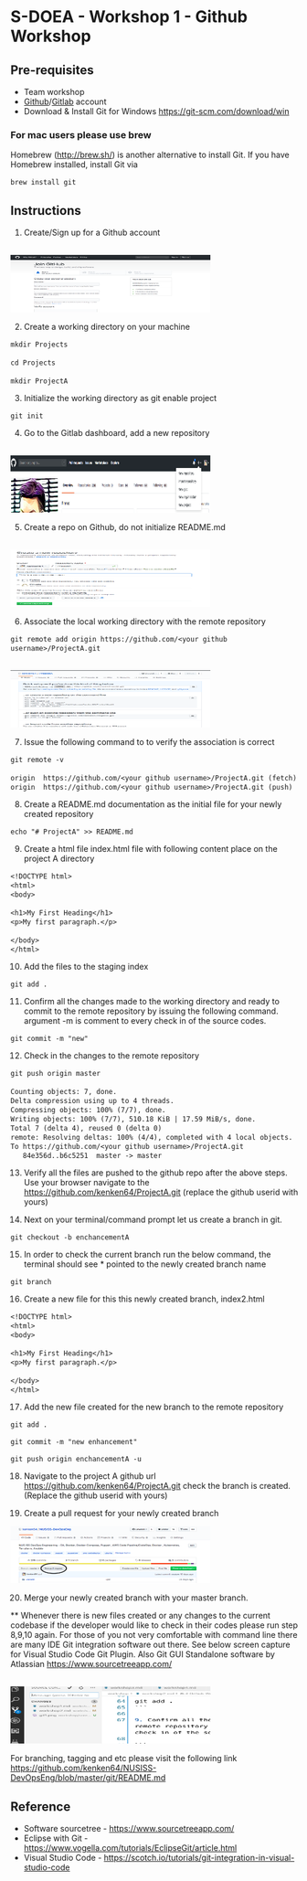 # S-DOEA - Workshop 1 - Github Workshop

## Pre-requisites 
* Team workshop
* [Github](https://github.com/)/[Gitlab](https://about.gitlab.com/) account
* Download & Install Git for Windows https://git-scm.com/download/win

### For mac users please use brew 

Homebrew (http://brew.sh/) is another alternative to install Git. If you have Homebrew installed, install Git via

```
brew install git
```

## Instructions

1. Create/Sign up for a Github account
<br>
<img style="width:350px;height:100px; float: center;" src="./screens/git1.png"/>
<br>

2. Create a working directory on your machine

```
mkdir Projects

cd Projects

mkdir ProjectA

```
3. Initialize the working directory as git enable project

```
git init
```

4. Go to the Gitlab dashboard, add a new repository
<br>
<img style="width:350px;height:100px; float: center;" src="./screens/git2.png"/>
<br>


5. Create a repo on Github, do not initialize README.md
<br>
<img style="width:350px;height:100px; float: center;" src="./screens/git3.png"/>
<br>

6. Associate the local working directory with the remote repository

```
git remote add origin https://github.com/<your github username>/ProjectA.git
```

<br>
<img style="width:350px;height:100px; float: center;" src="./screens/git4.png"/>
<br>

7. Issue the following command to to verify the association is correct

```
git remote -v

origin	https://github.com/<your github username>/ProjectA.git (fetch)
origin	https://github.com/<your github username>/ProjectA.git (push)
```

8. Create a README.md documentation as the initial file for your newly created repository

```
echo "# ProjectA" >> README.md
```

9. Create a html file index.html file with following content place on the project A directory

```
<!DOCTYPE html>
<html>
<body>

<h1>My First Heading</h1>
<p>My first paragraph.</p>

</body>
</html>
```

10. Add the files to the staging index

```
git add .
```

11. Confirm all the changes made to the working directory and ready to commit to the remote repository by issuing the following command. argument -m is comment to every check in of the source codes.

```
git commit -m "new"
```

12. Check in the changes to the remote repository

```
git push origin master

Counting objects: 7, done.
Delta compression using up to 4 threads.
Compressing objects: 100% (7/7), done.
Writing objects: 100% (7/7), 510.18 KiB | 17.59 MiB/s, done.
Total 7 (delta 4), reused 0 (delta 0)
remote: Resolving deltas: 100% (4/4), completed with 4 local objects.
To https://github.com/<your github username>/ProjectA.git
   84e356d..b6c5251  master -> master
```

13. Verify all the files are pushed to the github repo after the above steps. Use your browser navigate to the https://github.com/kenken64/ProjectA.git (replace the github userid with yours)

14. Next on your terminal/command prompt let us create a branch in git.

```
git checkout -b enchancementA
```

15. In order to check the current branch run the below command, the terminal should see * pointed to the newly created branch name

```
git branch
```

16. Create a new file for this this newly created branch, index2.html

```
<!DOCTYPE html>
<html>
<body>

<h1>My First Heading</h1>
<p>My first paragraph.</p>

</body>
</html>
```

17. Add the new file created for the new branch to the remote repository

```
git add .
```

```
git commit -m "new enhancement"
```

```
git push origin enchancementA -u
```

18. Navigate to the project A github url https://github.com/kenken64/ProjectA.git check the branch is created. (Replace the github userid with yours)

19. Create a pull request for your newly created branch

<img style="width:350px;height:100px; float: center;" src="./screens/git6.png"/>

20. Merge your newly created branch with your master branch.


** Whenever there is new files created or any changes to the current codebase if the developer would like to check in their codes please run step 8,9,10 again. For those of you not very comfortable with command line there are many IDE Git integration software out there. See below screen capture for Visual Studio Code Git Plugin. Also Git GUI Standalone software by Atlassian https://www.sourcetreeapp.com/

<br>
<img style="width:350px;height:100px; float: center;" src="./screens/git5.png"/>
<br>


For branching, tagging and etc please visit the following link https://github.com/kenken64/NUSISS-DevOpsEng/blob/master/git/README.md


## Reference
* Software sourcetree - https://www.sourcetreeapp.com/
* Eclipse with Git - https://www.vogella.com/tutorials/EclipseGit/article.html
* Visual Studio Code - https://scotch.io/tutorials/git-integration-in-visual-studio-code
